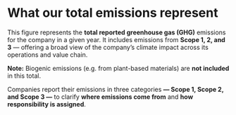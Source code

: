 # What our total emissions represent

This figure represents the **total reported greenhouse gas (GHG)** emissions for the company in a given year. It includes emissions from **Scope 1, 2, and 3** — offering a broad view of the company’s climate impact across its operations and value chain.

**Note:** Biogenic emissions (e.g. from plant-based materials) are **not included** in this total.

Companies report their emissions in three categories **— Scope 1, Scope 2, and Scope 3 —** to clarify **where emissions come from** and **how responsibility is assigned**.

